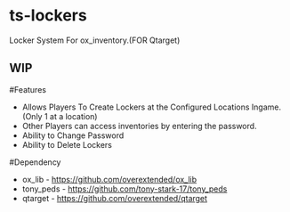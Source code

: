 # ts-lockers
Locker System For ox_inventory.(FOR Qtarget)

## WIP

#Features 
- Allows Players To Create Lockers at the Configured Locations Ingame. (Only 1 at a location)
- Other Players can access inventories by entering the password.
- Ability to Change Password
- Ability to Delete Lockers

#Dependency
- ox_lib - https://github.com/overextended/ox_lib
- tony_peds - https://github.com/tony-stark-17/tony_peds
- qtarget - https://github.com/overextended/qtarget
